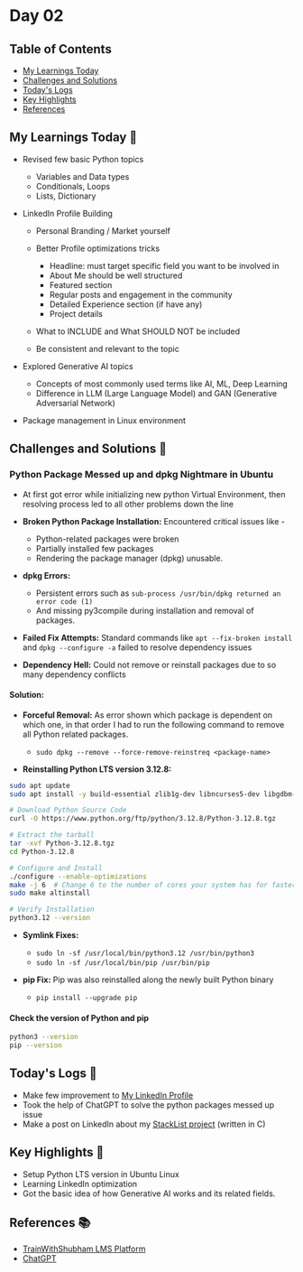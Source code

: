 # Day 02


## Table of Contents
- [My Learnings Today](#my-learnings-today-)
- [Challenges and Solutions](#challenges-and-solutions-)
- [Today's Logs](#todays-logs-)
- [Key Highlights](#key-highlights-)
- [References](#references-)



## My Learnings Today 🎯
- Revised few basic Python topics
  - Variables and Data types
  - Conditionals, Loops
  - Lists, Dictionary

- LinkedIn Profile Building
  - Personal Branding / Market yourself
  - Better Profile optimizations tricks
    - Headline: must target specific field you want to be involved in
    - About Me should be well structured
    - Featured section
    - Regular posts and engagement in the community
    - Detailed Experience section (if have any)
    - Project details

  - What to INCLUDE and What SHOULD NOT be included
  - Be consistent and relevant to the topic

- Explored Generative AI topics
  - Concepts of most commonly used terms like AI, ML, Deep Learning
  - Difference in LLM (Large Language Model) and GAN (Generative Adversarial Network)

- Package management in Linux environment




## Challenges and Solutions 🚧

### Python Package Messed up and dpkg Nightmare in Ubuntu

- At first got error while initializing new python Virtual Environment, then resolving process led to all other problems down the line

- **Broken Python Package Installation:** Encountered critical issues like -
  - Python-related packages were broken
  - Partially installed few packages
  - Rendering the package manager (dpkg) unusable.

- **dpkg Errors:**
  - Persistent errors such as `sub-process /usr/bin/dpkg returned an error code (1)`
  - And missing py3compile during installation and removal of packages.

- **Failed Fix Attempts:** Standard commands like `apt --fix-broken install` and `dpkg --configure -a` failed to resolve dependency issues

- **Dependency Hell:** Could not remove or reinstall packages due to so many dependency conflicts


#### **Solution:**

- **Forceful Removal:** As error shown which package is dependent on which one, in that order I had to run the following command to remove all Python related packages.
  - `sudo dpkg --remove --force-remove-reinstreq <package-name>`

- **Reinstalling Python LTS version 3.12.8:**
```bash
sudo apt update
sudo apt install -y build-essential zlib1g-dev libncurses5-dev libgdbm-dev libnss3-dev libssl-dev libreadline-dev libffi-dev curl pkg-config

# Download Python Source Code
curl -O https://www.python.org/ftp/python/3.12.8/Python-3.12.8.tgz

# Extract the tarball
tar -xvf Python-3.12.8.tgz
cd Python-3.12.8

# Configure and Install
./configure --enable-optimizations
make -j 6  # Change 6 to the number of cores your system has for faster compilation
sudo make altinstall

# Verify Installation
python3.12 --version
```

- **Symlink Fixes:**
  - `sudo ln -sf /usr/local/bin/python3.12 /usr/bin/python3`
  - `sudo ln -sf /usr/local/bin/pip /usr/bin/pip`

- **pip Fix:** Pip was also reinstalled along the newly built Python binary
  - `pip install --upgrade pip`


#### Check the version of Python and pip
```bash
python3 --version
pip --version
```



## Today's Logs 📅
- Make few improvement to [My LinkedIn Profile](https://www.linkedin.com/in/soumo-sarkar/)
- Took the help of ChatGPT to solve the python packages messed up issue
- Make a post on LinkedIn about my [StackList project](https://www.linkedin.com/posts/soumo-sarkar_github-supersectionstack-list-stacklist-activity-7289515911487594496-FAth?utm_source=share&utm_medium=member_desktop) (written in C)



## Key Highlights 🌟
- Setup Python LTS version in Ubuntu Linux
- Learning LinkedIn optimization
- Got the basic idea of how Generative AI works and its related fields.



## References 📚
- [TrainWithShubham LMS Platform](https://www.trainwithshubham.com/)
- [ChatGPT](https://chatgpt.com/)
